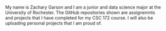 My name is Zachary Garson and I am a junior and data science major at the University of Rochester. 
The GitHub repositories shown are assignemnts and projects that I have completed for my CSC 172 
course. I will also be uploading personal projects that I am proud of. 


